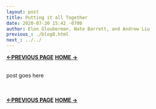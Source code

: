 ```yaml
---
layout: post
title: Putting it all Together
date: 2020-07-30 15:42 -0700
author: Elon Glouberman, Nate Barrett, and Andrew Liu
previous_: ./blog8.html
next_: ../../
---
```

**[<-PREVIOUS PAGE]({{page.previous_}} "previous")** **[HOME ->]({{page.next_}} "next")** <br><br>


post goes here

<br><br>
**[<-PREVIOUS PAGE]({{page.previous_}} "previous")** **[HOME ->]({{page.next_}} "next")** 
